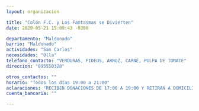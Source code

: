 ```yaml
---
layout: organizacion

title: "Colón F.C. y Los Fantasmas se Divierten"
date: 2020-05-21 15:09:43 -0300

departamento: "Maldonado"
barrio: "Maldonado"
actividades: "San Carlos"
necesidades: "Olla"
telefono_contacto: "VERDURAS, FIDEOS, ARROZ, CARNE, PULPA DE TOMATE"
direccion: "095550320"

otros_contactos: ""
horario: "Todos los días 19:00 a 21:00"
aclaraciones: "RECIBEN DONACIONES DE 17:00 A 19:00 Y RETIRAN A DOMICILIO"
cuenta_bancaria: ""

---
```

